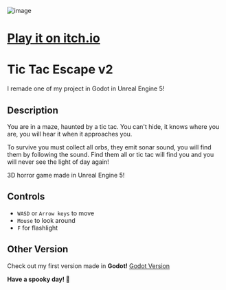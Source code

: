 ![image](https://github.com/Nartynka/Tic-Tac-Escape-v2/assets/57597187/a47f0065-cd7e-49f9-8340-029fa95f513d)
# [Play it on itch.io](https://nartyna.itch.io/tic-tac-escape-2)
# Tic Tac Escape v2
I remade one of my project in Godot in Unreal Engine 5!

## Description
You are in a maze, haunted by a tic tac. You can't hide, it knows where you are, you will hear it when it approaches you. 

To survive you must collect all orbs, they emit sonar sound, you will find them by following the sound. Find them all or tic tac will find you and you will never see the light of day again!

3D horror game made in Unreal Engine 5!

## Controls
- `WASD` or `Arrow keys` to move
- `Mouse` to look around
- `F` for flashlight

## Other Version
Check out my first version made in **Godot!** [Godot Version](https://github.com/Nartynka/Tic-Tac-Escape)

**Have a spooky day! 👻**
